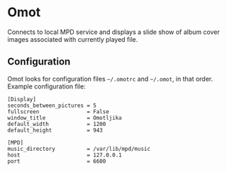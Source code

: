 Omot
====

Connects to local MPD service and displays a slide show of album cover images
associated with currently played file.

Configuration
-------------

Omot looks for configuration files `~/.omotrc` and `~/.omot`, in that order.
Example configuration file:

    [Display]
    seconds_between_pictures = 5
    fullscreen               = False
    window_title             = Omotljika
    default_width            = 1200
    default_height           = 943

    [MPD]
    music_directory          = /var/lib/mpd/music
    host                     = 127.0.0.1
    port                     = 6600
